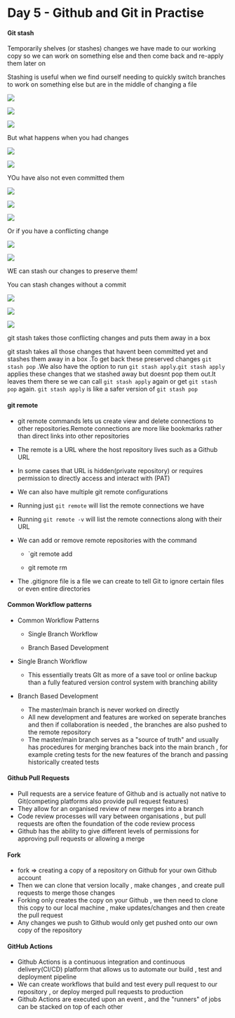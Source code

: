 # Day 5 - Github and Git in Practise

#### Git stash

Temporarily shelves (or stashes) changes we have made to our working copy so we can work on something else and then come back and re-apply them later on 

Stashing is useful when we find ourself needing to quickly switch branches to work on something else but are in the middle of changing a file

![](../assets/stash-1.png)

![](../assets/shash-2.png)

![](../assets/stash-3.png)

But what happens when you had changes

![](../assets/stash-04.png)

![](../assets/stash-05.png)

YOu have also not even committed them

![](../assets/stash-06.png)

![](../assets/stash-07.png)

![](../assets/stash-08.png)

Or if you have a conflicting change 

![](../assets/stash-09.png)

![](../assets/stash-10.png)

WE can stash our changes to preserve them!

You can stash changes without a commit 

![](../assets/stash-11.png)

![](../assets/stash-12.png)

![](../assets/stash-13.png)

git stash takes those conflicting changes and puts them away in a box 

git stash takes all those changes that havent been committed yet and stashes them away in a box .To get back these preserved changes `git stash pop` .We also have the  option to run `git stash apply`.`git stash apply` applies these changes that we stashed away but doesnt pop them out.It leaves them there se we can call `git stash apply` again or get `git stash pop` again. `git stash apply` is like a safer version of `git stash pop` 

#### git remote

- git remote commands lets us create view and delete connections to other repositories.Remote connections are more like bookmarks rather than direct links into other repositories 

- The remote is a URL where the host repository lives such as a Github URL 

- In some cases that URL is hidden(private repository) or requires permission to directly access and interact with (PAT)

- We can also have multiple git remote configurations

- Running just `git remote` will list the remote connections we have

- Running `git remote -v` will list the remote connections along with their URL

- We can add or remove remote repositories with the command
  
  - `git remote add <name> <url>
  
  - git remote rm <name>

- The .gitignore file is a file we can create to tell Git to ignore certain files or even entire directories 

#### Common Workflow patterns

- Common Workflow Patterns

  - Single Branch Workflow

  - Branch Based Development
- Single Branch Workflow

  - This essentially treats GIt as more of a save tool or online backup than a fully featured version control system with branching ability
- Branch Based Development

  - The master/main branch is never worked on directly
  - All new development and features are worked on seperate branches and then if collaboration is needed , the branches are also pushed to the remote repository
  - The master/main branch serves as a "source of truth" and usually has procedures for merging branches back into the main branch , for example creting tests for the new features of the branch and passing historically created tests

#### Github Pull Requests 

- Pull requests are a service feature of Github and is actually not native to Git(competing platforms also provide pull request features)
- They allow for an organised review of new merges into a branch 
- Code review processes will vary between organisations , but pull requests are often the foundation of the code review process
- Github has the ability to give different levels of permissions for approving pull requests or allowing a merge

#### Fork

- fork => creating a copy of a repository on Github for your own Github account
- Then we can clone that version locally , make changes , and create pull requests to merge those changes 
- Forking only creates the copy on your Github , we then need to clone this copy to our local machine , make updates/changes and then create the pull request 
- Any changes we push to Github would only get pushed onto our own copy of the repository

#### GitHub Actions

- Github Actions is a continuous integration and continuous delivery(CI/CD) platform that allows us to automate our build , test and deployment pipeline
- We can create workflows that build and test every pull request to our repository , or deploy merged pull requests to production 
- Github Actions are executed upon an event , and the "runners" of jobs can be stacked on top of each other 







